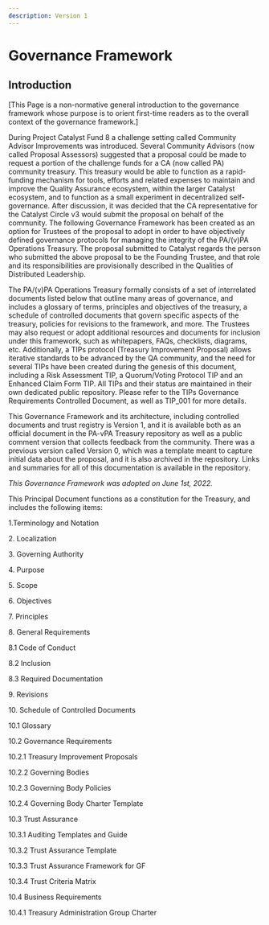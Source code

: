```yaml
---
description: Version 1
---
```


# Governance Framework

## Introduction

\[This Page is a non-normative general introduction to the governance framework whose purpose is to orient first-time readers as to the overall context of the governance framework.]

During Project Catalyst Fund 8 a challenge setting called Community Advisor Improvements was introduced. Several Community Advisors (now called Proposal Assessors) suggested that a proposal could be made to request a portion of the challenge funds for a CA (now called PA) community treasury. This treasury would be able to function as a rapid-funding mechanism for tools, efforts and related expenses to maintain and improve the Quality Assurance ecosystem, within the larger Catalyst ecosystem, and to function as a small experiment in decentralized self-governance. After discussion, it was decided that the CA representative for the Catalyst Circle v3 would submit the proposal on behalf of the community. The following Governance Framework has been created as an option for Trustees of the proposal to adopt in order to have objectively defined governance protocols for managing the integrity of the PA/(v)PA Operations Treasury. The proposal submitted to Catalyst regards the person who submitted the above proposal to be the Founding Trustee, and that role and its responsibilities are provisionally described in the Qualities of Distributed Leadership.

The PA/(v)PA Operations Treasury formally consists of a set of interrelated documents listed below that outline many areas of governance, and includes a glossary of terms, principles and objectives of the treasury, a schedule of controlled documents that govern specific aspects of the treasury, policies for revisions to the framework, and more. The Trustees may also request or adopt additional resources and documents for inclusion under this framework, such as whitepapers, FAQs, checklists, diagrams, etc. Additionally, a TIPs protocol (Treasury Improvement Proposal) allows iterative standards to be advanced by the QA community, and the need for several TIPs have been created during the genesis of this document, including a Risk Assessment TIP, a Quorum/Voting Protocol TIP and an Enhanced Claim Form TIP. All TIPs and their status are maintained in their own dedicated public repository. Please refer to the TIPs Governance Requirements Controlled Document, as well as TIP\_001 for more details.

This Governance Framework and its architecture, including controlled documents and trust registry is Version 1, and it is available both as an official document in the PA-vPA Treasury repository as well as a public comment version that collects feedback from the community. There was a previous version called Version 0, which was a template meant to capture initial data about the proposal, and it is also archived in the repository. Links and summaries for all of this documentation is available in the repository.

_This Governance Framework was adopted on June 1st, 2022._

This Principal Document functions as a constitution for the Treasury, and includes the following items:&#x20;

1.Terminology and Notation&#x20;

2\. Localization&#x20;

3\. Governing Authority&#x20;

4\. Purpose&#x20;

5\. Scope&#x20;

6\. Objectives&#x20;

7\. Principles&#x20;

8\. General Requirements

&#x20;    8.1 Code of Conduct&#x20;

&#x20;    8.2 Inclusion&#x20;

&#x20;    8.3 Required Documentation&#x20;

9\. Revisions&#x20;

10\. Schedule of Controlled Documents&#x20;

&#x20;    10.1 Glossary&#x20;

&#x20;    10.2 Governance Requirements&#x20;

&#x20;         10.2.1 Treasury Improvement Proposals&#x20;

&#x20;         10.2.2 Governing Bodies&#x20;

&#x20;         10.2.3 Governing Body Policies&#x20;

&#x20;         10.2.4 Governing Body Charter Template&#x20;

&#x20;    10.3 Trust Assurance&#x20;

&#x20;         10.3.1 Auditing Templates and Guide&#x20;

&#x20;         10.3.2 Trust Assurance Template&#x20;

&#x20;         10.3.3 Trust Assurance Framework for GF&#x20;

&#x20;         10.3.4 Trust Criteria Matrix&#x20;

&#x20;    10.4 Business Requirements&#x20;

&#x20;         10.4.1 Treasury Administration Group Charter
